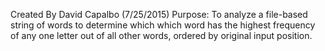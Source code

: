 Created By David Capalbo (7/25/2015)
Purpose: To analyze a file-based string of words to determine which which word has the highest frequency of any one letter out of all other words, ordered by original input position. 